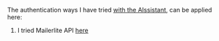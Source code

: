 The authentication ways I have tried [with the AIssistant](https://github.com/JAlcocerT/Streamlit-AIssistant/blob/main/Z_Auth_Ways), can be applied here:

1. I tried Mailerlite API [here](https://github.com/JAlcocerT/Streamlit-AIssistant/blob/main/Z_Auth_Ways/Auth_Mailerlite.py)